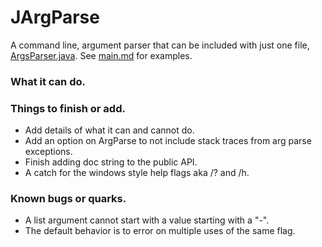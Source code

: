 # JArgParse
A command line, argument parser that can be included with just one file, [ArgsParser.java](src/ArgsParser.java). See [main.md](docs/main.md) for examples. 


### What it can do.

### Things to finish or add.
 - Add details of what it can and cannot do.
 - Add an option on ArgParse to not include stack traces from arg parse exceptions.
 - Finish adding doc string to the public API.
 - A catch for the windows style help flags aka /? and /h.

### Known bugs or quarks.
 - A list argument cannot start with a value starting with a "-".
 - The default behavior is to error on multiple uses of the same flag.
